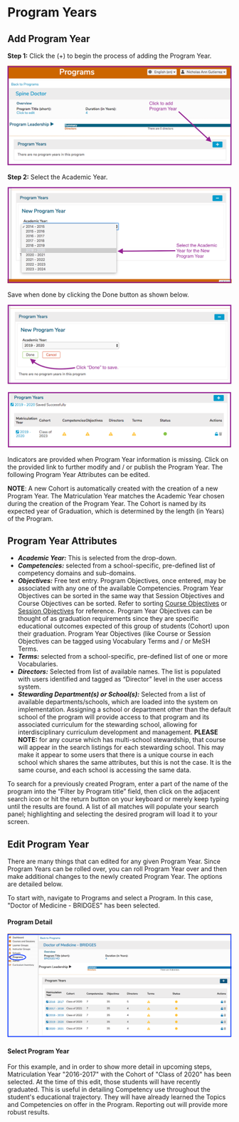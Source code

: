 # Program Years

## **Add Program Year**

**Step 1:** Click the \(+\) to begin the process of adding the Program Year.

![](../.gitbook/assets/addprogyr1.png)

**Step 2:** Select the Academic Year.

![](../.gitbook/assets/addprogyr2.png)

Save when done by clicking the Done button as shown below.

![](../.gitbook/assets/addprogyr3.png)

![New Program Year Saved](../.gitbook/assets/addprogyr4.png)

Indicators are provided when Program Year information is missing. Click on the provided link to further modify and / or publish the Program Year. The following Program Year Attributes can be edited.

**NOTE**: A new Cohort is automatically created with the creation of a new Program Year. The Matriculation Year matches the Academic Year chosen during the creation of the Program Year. The Cohort is named by its expected year of Graduation, which is determined by the length \(in Years\) of the Program.

## Program Year Attributes

* _**Academic Year:**_ This is selected from the drop-down.
* _**Competencies:**_ selected from a school-specific, pre-defined list of competency domains and sub-domains.
* _**Objectives:**_ Free text entry. Program Objectives, once entered, may be associated with any one of the available Competencies. Program Year Objectives can be sorted in the same way that Session Objectives and Course Objectives can be sorted. Refer to sorting [Course Objectives](../courses-and-sessions/courses/sort-objectives.md) or [Session Objectives](../courses-and-sessions/sessions/sort-objectives.md) for reference. Program Year Objectives can be thought of as graduation requirements since they are specific educational outcomes expected of this group of students \(Cohort\) upon their graduation. Program Year Objectives \(like Course or Session Objectives can be tagged using Vocabulary Terms and / or MeSH Terms.
* _**Terms:**_ selected from a school-specific, pre-defined list of one or more Vocabularies.
* _**Directors:**_ Selected from list of available names. The list is populated with users identified and tagged as “Director” level in the user access system.
* _**Stewarding Department\(s\) or School\(s\):**_ Selected from a list of available departments/schools, which are loaded into the system on implementation. Assigning a school or department other than the default school of the program will provide access to that program and its associated curriculum for the stewarding school, allowing for interdisciplinary curriculum development and management. **PLEASE NOTE:** for any course which has multi-school stewardship, that course will appear in the search listings for each stewarding school. This may make it appear to some users that there is a unique course in each school which shares the same attributes, but this is not the case. It is the same course, and each school is accessing the same data.

To search for a previously created Program, enter a part of the name of the program into the “Filter by Program title” field, then click on the adjacent search icon or hit the return button on your keyboard or merely keep typing until the results are found. A list of all matches will populate your search panel; highlighting and selecting the desired program will load it to your screen.

## Edit Program Year

There are many things that can edited for any given Program Year. Since Program Years can be rolled over, you can roll Program Year over and then make additional changes to the newly created Program Year. The options are detailed below.

To start with, navigate to Programs and select a Program. In this case, "Doctor of Medicine - BRIDGES" has been selected.

#### Program Detail

![Program Detail](../.gitbook/assets/programs1.png)

#### Select Program Year

For this example, and in order to show more detail in upcoming steps, Matriculation Year "2016-2017" with the Cohort of "Class of 2020" has been selected. At the time of this edit, those students will have recently graduated. This is useful in detailing Competency use throughout the student's educational trajectory. They will have already learned the Topics and Competencies on offer in the Program. Reporting out will provide more robust results.






